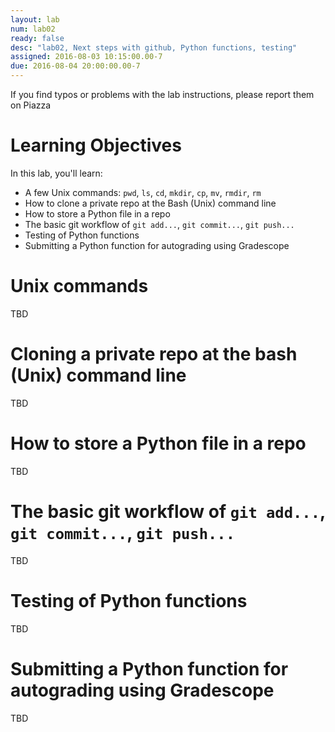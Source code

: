 ```yaml
---
layout: lab
num: lab02
ready: false
desc: "lab02, Next steps with github, Python functions, testing"
assigned: 2016-08-03 10:15:00.00-7
due: 2016-08-04 20:00:00.00-7
---
```


If you find typos or problems with the lab instructions, please report them on Piazza

# Learning Objectives

In this lab, you'll learn:

* A few Unix commands: `pwd`, `ls`, `cd`, `mkdir`, `cp`, `mv`, `rmdir`, `rm`
* How to clone a private repo at the Bash (Unix) command line
* How to store a Python file in a repo
* The basic git workflow of `git add...`, `git commit...`, `git push...`
* Testing of Python functions
* Submitting a Python function for autograding using Gradescope

# Unix commands

TBD

# Cloning a private repo at the bash (Unix) command line

TBD

# How to store a Python file in a repo

TBD

# The basic git workflow of `git add...`, `git commit...`, `git push...`

TBD

# Testing of Python functions

TBD

# Submitting a Python function for autograding using Gradescope

TBD
